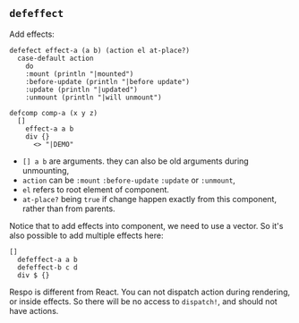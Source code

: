 ## `defeffect`

Add effects:

```
defefect effect-a (a b) (action el at-place?)
  case-default action
    do
    :mount (println "|mounted")
    :before-update (println "|before update")
    :update (println "|updated")
    :unmount (println "|will unmount")

defcomp comp-a (x y z)
  []
    effect-a a b
    div {}
      <> "|DEMO"
```

- `[] a b` are arguments. they can also be old arguments during unmounting,
- `action` can be `:mount` `:before-update` `:update` or `:unmount`,
- `el` refers to root element of component.
- `at-place?` being `true` if change happen exactly from this component, rather than from parents.

Notice that to add effects into component, we need to use a vector.
So it's also possible to add multiple effects here:

```
[]
  defeffect-a a b
  defeffect-b c d
  div $ {}
```

Respo is different from React. You can not dispatch action during rendering, or inside effects.
So there will be no access to `dispatch!`, and should not have actions.
